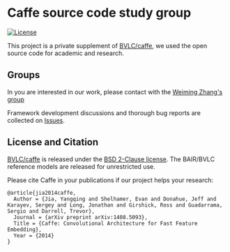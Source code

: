 # Caffe source code study group

[![License](https://img.shields.io/badge/license-BSD-blue.svg)](LICENSE)

This project is a private supplement of [BVLC/caffe](https://github.com/BVLC/caffe "BVLC/caffe"), we used the open source code for academic and research.


## Groups


In you are interested in our work, please contact with the [Weiming Zhang's group](http://staff.ustc.edu.cn/~zhangwm/index.html)

Framework development discussions and thorough bug reports are collected on [Issues](https://github.com/ZJZAC/caffe_code_reading_WMCFACE_Group/issues).


## License and Citation

[BVLC/caffe](https://github.com/BVLC/caffe "BVLC/caffe") is released under the [BSD 2-Clause license](https://github.com/BVLC/caffe/blob/master/LICENSE).
The BAIR/BVLC reference models are released for unrestricted use.

Please cite Caffe in your publications if our project helps your research:

    @article{jia2014caffe,
      Author = {Jia, Yangqing and Shelhamer, Evan and Donahue, Jeff and Karayev, Sergey and Long, Jonathan and Girshick, Ross and Guadarrama, Sergio and Darrell, Trevor},
      Journal = {arXiv preprint arXiv:1408.5093},
      Title = {Caffe: Convolutional Architecture for Fast Feature Embedding},
      Year = {2014}
    }
